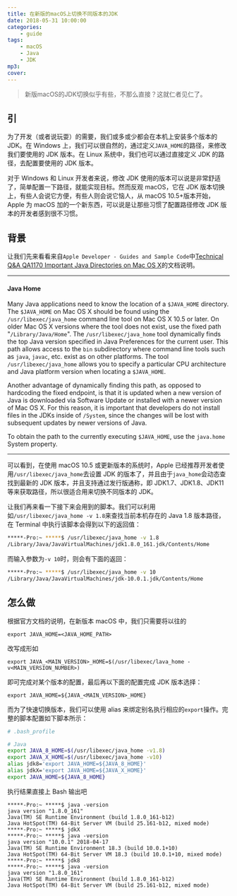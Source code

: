 ```yaml
---
title: 在新版的macOS上切换不同版本的JDK
date: 2018-05-31 10:00:00
categories:
    - guide
tags:
    - macOS
    - Java
    - JDK
mp3:
cover:
---
```


> 新版macOS的JDK切换似乎有些，不那么直接？这就仁者见仁了。

## 引

为了开发（或者说玩耍）的需要，我们或多或少都会在本机上安装多个版本的 JDK。在 Windows 上，我们可以很自然的，通过定义`JAVA_HOME`的路径，来修改我们要使用的 JDK 版本。在 Linux 系统中，我们也可以通过直接定义 JDK 的路径，去配置要使用的 JDK 版本。

对于 Windows 和 Linux 开发者来说，修改 JDK 使用的版本可以说是非常舒适了，简单配置一下路径，就能实现目标。然而反观 macOS，它在 JDK 版本切换上，有些人会说它方便，有些人则会说它恼人，从 macOS 10.5+版本开始，Apple 为 macOS 加的一个新东西，可以说是让那些习惯了配置路径修改 JDK 版本的开发者感到很不习惯。

## 背景

让我们先来看看来自`Apple Developer - Guides and Sample Code`中[Technical Q&A QA1170 Important Java Directories on Mac OS X](https://developer.apple.com/library/content/qa/qa1170/_index.html)的文档说明。

---

#### Java Home

Many Java applications need to know the location of a `$JAVA_HOME` directory. The `$JAVA_HOME` on Mac OS X should be found using the `/usr/libexec/java_home` command line tool on Mac OS X 10.5 or later. On older Mac OS X versions where the tool does not exist, use the fixed path "`/Library/Java/Home`". The `/usr/libexec/java_home` tool dynamically finds the top Java version specified in Java Preferences for the current user. This path allows access to the `bin` subdirectory where command line tools such as `java`, `javac`, etc. exist as on other platforms. The tool `/usr/libexec/java_home` allows you to specify a particular CPU architecture and Java platform version when locating a `$JAVA_HOME`.

Another advantage of dynamically finding this path, as opposed to hardcoding the fixed endpoint, is that it is updated when a new version of Java is downloaded via Software Update or installed with a newer version of Mac OS X. For this reason, it is important that developers do not install files in the JDKs inside of `/System`, since the changes will be lost with subsequent updates by newer versions of Java.

To obtain the path to the currently executing `$JAVA_HOME`, use the `java.home` System property.

---

可以看到，在使用 macOS 10.5 或更新版本的系统时，Apple 已经推荐开发者使用`/usr/libexec/java_home`去设置 JDK 的版本了，并且由于`java_home`会动态查找到最新的 JDK 版本，并且支持通过发行版通称，即 JDK1.7、JDK1.8、JDK11 等来获取路径，所以很适合用来切换不同版本的 JDK。

让我们再来看一下接下来会用到的脚本。我们可以利用如`/usr/libexec/java_home -v 1.8`来查找当前本机存在的 Java 1.8 版本路径，在 Terminal 中执行该脚本会得到以下的返回值：

```bash
*****-Pro:~ *****$ /usr/libexec/java_home -v 1.8
/Library/Java/JavaVirtualMachines/jdk1.8.0_161.jdk/Contents/Home
```

而输入参数为`-v 10`时，则会有下面的返回：

```bash
*****-Pro:~ *****$ /usr/libexec/java_home -v 10
/Library/Java/JavaVirtualMachines/jdk-10.0.1.jdk/Contents/Home
```

## 怎么做

根据官方文档的说明，在新版本 macOS 中，我们只需要将以往的

`export JAVA_HOME=<JAVA_HOME_PATH>`

改写成形如

`export JAVA_<MAIN_VERSION>_HOME=$(/usr/libexec/lava_home -v<MAIN_VERSION_NUMBER>)`

即可完成对某个版本的配置，最后再以下面的配置完成 JDK 版本选择：

`export JAVA_HOME=${JAVA_<MAIN_VERSION>_HOME}`

而为了快速切换版本，我们可以使用 alias 来绑定别名执行相应的`export`操作。完整的脚本配置如下脚本所示：

```bash
# .bash_profile

# Java
export JAVA_8_HOME=$(/usr/libexec/java_home -v1.8)
export JAVA_X_HOME=$(/usr/libexec/java_home -v10)
alias jdk8='export JAVA_HOME=${JAVA_8_HOME}'
alias jdkX='export JAVA_HOME=${JAVA_X_HOME}'
export JAVA_HOME=${JAVA_8_HOME}
```

执行结果直接上 Bash 输出吧

```shell
*****-Pro:~ *****$ java -version
java version "1.8.0_161"
Java(TM) SE Runtime Environment (build 1.8.0_161-b12)
Java HotSpot(TM) 64-Bit Server VM (build 25.161-b12, mixed mode)
*****-Pro:~ *****$ jdkX
*****-Pro:~ *****$ java -version
java version "10.0.1" 2018-04-17
Java(TM) SE Runtime Environment 18.3 (build 10.0.1+10)
Java HotSpot(TM) 64-Bit Server VM 18.3 (build 10.0.1+10, mixed mode)
*****-Pro:~ *****$ jdk8
*****-Pro:~ *****$ java -version
java version "1.8.0_161"
Java(TM) SE Runtime Environment (build 1.8.0_161-b12)
Java HotSpot(TM) 64-Bit Server VM (build 25.161-b12, mixed mode)
```

